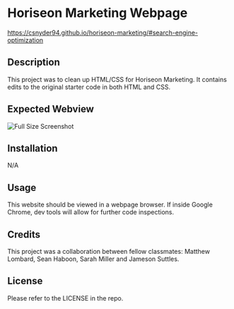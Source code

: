 # Horiseon Marketing Webpage

https://csnyder94.github.io/horiseon-marketing/#search-engine-optimization

## Description

This project was to clean up HTML/CSS for Horiseon Marketing. It contains edits to the original starter code in both HTML and CSS.

## Expected Webview

![Full Size Screenshot](https://user-images.githubusercontent.com/124528804/222556455-8e704150-2362-4fc0-923a-1bea022a09e5.png)

## Installation

N/A

## Usage

This website should be viewed in a webpage browser.  If inside Google Chrome, dev tools will allow for further code inspections.  

## Credits

This project was a collaboration between fellow classmates: Matthew Lombard, Sean Haboon, Sarah Miller and Jameson Suttles.

## License

Please refer to the LICENSE in the repo.
